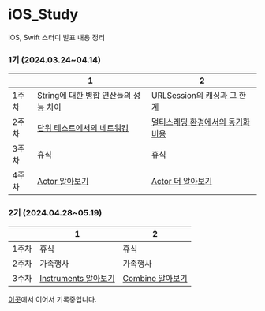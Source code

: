 # iOS_Study
iOS, Swift 스터디 발표 내용 정리

### 1기 (2024.03.24~04.14)
|  | 1 | 2 |
| -- | -- | -- |
| 1주차 | [String에 대한 병합 연산들의 성능 차이](https://github.com/ericKwon95/iOS_Study/blob/main/1%EA%B8%B0/1%EC%A3%BC%EC%B0%A8/String%EC%97%90%20%EB%8C%80%ED%95%9C%20%EB%B3%91%ED%95%A9%20%EC%97%B0%EC%82%B0%EB%93%A4%EC%9D%98%20%EC%84%B1%EB%8A%A5%20%EC%B0%A8%EC%9D%B4.md) | [URLSession의 캐싱과 그 한계](https://github.com/ericKwon95/iOS_Study/blob/main/1%EA%B8%B0/1%EC%A3%BC%EC%B0%A8/URLSession%EC%9D%98%20%EC%BA%90%EC%8B%B1%EA%B3%BC%20%EA%B7%B8%20%ED%95%9C%EA%B3%84.md) |
| 2주차 | [단위 테스트에서의 네트워킹](https://github.com/ericKwon95/iOS_Study/blob/main/1%EA%B8%B0/2%EC%A3%BC%EC%B0%A8/%EB%8B%A8%EC%9C%84%20%ED%85%8C%EC%8A%A4%ED%8A%B8%EC%97%90%EC%84%9C%EC%9D%98%20%EB%84%A4%ED%8A%B8%EC%9B%8C%ED%82%B9.md) | [멀티스레딩 환경에서의 동기화 비용](https://github.com/ericKwon95/iOS_Study/blob/main/1%EA%B8%B0/2%EC%A3%BC%EC%B0%A8/%EB%A9%80%ED%8B%B0%EC%8A%A4%EB%A0%88%EB%94%A9%20%ED%99%98%EA%B2%BD%EC%97%90%EC%84%9C%EC%9D%98%20%EB%8F%99%EA%B8%B0%ED%99%94%20%EB%B9%84%EC%9A%A9.md) |
| 3주차 | 휴식 | 휴식 |
| 4주차 | [Actor 알아보기](https://github.com/ericKwon95/iOS_Study/blob/main/1%EA%B8%B0/3%EC%A3%BC%EC%B0%A8/Actor%20%EC%95%8C%EC%95%84%EB%B3%B4%EA%B8%B0.md) | [Actor 더 알아보기](https://github.com/ericKwon95/iOS_Study/blob/main/1%EA%B8%B0/3%EC%A3%BC%EC%B0%A8/Actor%20%EB%8D%94%20%EC%95%8C%EC%95%84%EB%B3%B4%EA%B8%B0.md) |

### 2기 (2024.04.28~05.19)
|  | 1 | 2 |
| -- | -- | -- |
| 1주차 | 휴식 | 휴식 |
| 2주차 | 가족행사 | 가족행사 |
| 3주차 | [Instruments 알아보기](https://github.com/ericKwon95/iOS_Study/blob/main/2%EA%B8%B0/3%EC%A3%BC%EC%B0%A8/Instruments%20%EC%95%8C%EC%95%84%EB%B3%B4%EA%B8%B0.md) | [Combine 알아보기](https://github.com/ericKwon95/iOS_Study/blob/main/2%EA%B8%B0/3%EC%A3%BC%EC%B0%A8/Combine%20%EC%95%8C%EC%95%84%EB%B3%B4%EA%B8%B0.md) |

[이곳](https://github.com/All-About-iOS/Weekly-I-Learned)에서 이어서 기록중입니다.
